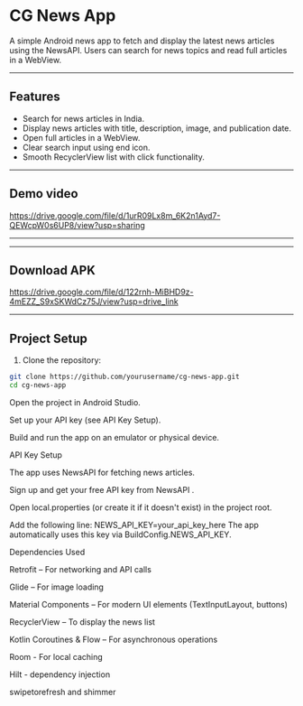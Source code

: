 # CG News App

A simple Android news app to fetch and display the latest news articles using the NewsAPI. Users can search for news topics and read full articles in a WebView.

---

## Features

- Search for news articles in India.
- Display news articles with title, description, image, and publication date.
- Open full articles in a WebView.
- Clear search input using end icon.
- Smooth RecyclerView list with click functionality.

---

## Demo video

<a href="https://drive.google.com/file/d/1urR09Lx8m_6K2n1Ayd7-QEWcpW0s6UP8/view?usp=sharing" target="blank">https://drive.google.com/file/d/1urR09Lx8m_6K2n1Ayd7-QEWcpW0s6UP8/view?usp=sharing</a>

---

---

## Download APK

<a href="https://drive.google.com/file/d/122rnh-MiBHD9z-4mEZZ_S9xSKWdCz75J/view?usp=drive_link" target="blank">https://drive.google.com/file/d/122rnh-MiBHD9z-4mEZZ_S9xSKWdCz75J/view?usp=drive_link</a>

---

## Project Setup

1. Clone the repository:

```bash
git clone https://github.com/yourusername/cg-news-app.git
cd cg-news-app
```

Open the project in Android Studio.

Set up your API key (see API Key Setup).

Build and run the app on an emulator or physical device.

API Key Setup

The app uses NewsAPI
 for fetching news articles.

Sign up and get your free API key from NewsAPI
.

Open local.properties (or create it if it doesn't exist) in the project root.

Add the following line:
NEWS_API_KEY=your_api_key_here
The app automatically uses this key via BuildConfig.NEWS_API_KEY.

Dependencies Used

Retrofit – For networking and API calls

Glide – For image loading

Material Components – For modern UI elements (TextInputLayout, buttons)

RecyclerView – To display the news list

Kotlin Coroutines & Flow – For asynchronous operations

Room - For local caching

Hilt - dependency injection

swipetorefresh and shimmer

